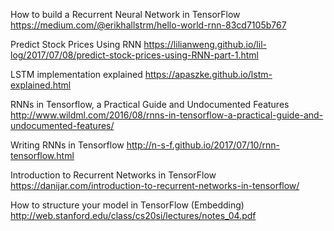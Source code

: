 How to build a Recurrent Neural Network in TensorFlow
https://medium.com/@erikhallstrm/hello-world-rnn-83cd7105b767

Predict Stock Prices Using RNN
https://lilianweng.github.io/lil-log/2017/07/08/predict-stock-prices-using-RNN-part-1.html

LSTM implementation explained
https://apaszke.github.io/lstm-explained.html

RNNs in Tensorflow, a Practical Guide and Undocumented Features
http://www.wildml.com/2016/08/rnns-in-tensorflow-a-practical-guide-and-undocumented-features/

Writing RNNs in Tensorflow
http://n-s-f.github.io/2017/07/10/rnn-tensorflow.html

Introduction to Recurrent Networks in TensorFlow
https://danijar.com/introduction-to-recurrent-networks-in-tensorflow/

How to structure your model in TensorFlow (Embedding) 
http://web.stanford.edu/class/cs20si/lectures/notes_04.pdf

